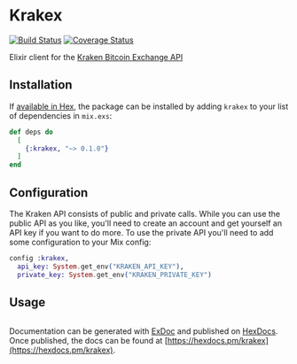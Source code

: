 # Krakex

[![Build Status](https://travis-ci.org/edennis/krakex.svg?branch=master)](https://travis-ci.org/edennis/krakex)
[![Coverage Status](https://coveralls.io/repos/github/edennis/krakex/badge.svg?branch=master)](https://coveralls.io/github/edennis/krakex?branch=master)

Elixir client for the [Kraken Bitcoin Exchange API](https://www.kraken.com/help/api)

## Installation

If [available in Hex](https://hex.pm/docs/publish), the package can be installed
by adding `krakex` to your list of dependencies in `mix.exs`:

```elixir
def deps do
  [
    {:krakex, "~> 0.1.0"}
  ]
end
```

## Configuration

The Kraken API consists of public and private calls. While you can use the public API as you like,
you'll need to create an account and get yourself an API key if you want to do more. To use the
private API you'll need to add some configuration to your Mix config:

```elixir
config :krakex,
  api_key: System.get_env("KRAKEN_API_KEY"),
  private_key: System.get_env("KRAKEN_PRIVATE_KEY")
```

## Usage



```elixir

```

Documentation can be generated with [ExDoc](https://github.com/elixir-lang/ex_doc)
and published on [HexDocs](https://hexdocs.pm). Once published, the docs can
be found at [https://hexdocs.pm/krakex](https://hexdocs.pm/krakex).

